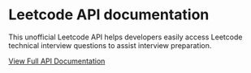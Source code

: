 # Leetcode API documentation

This unofficial Leetcode API helps developers easily access Leetcode technical interview questions to assist interview preparation.

[View Full API Documentation](https://app.gitbook.com/@philip-tsamantanis/s/leetcode-api/)
